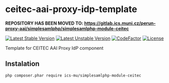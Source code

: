 # ceitec-aai-proxy-idp-template

**REPOSITORY HAS BEEN MOVED TO: https://gitlab.ics.muni.cz/perun-proxy-aai/simplesamlphp/simplesamlphp-module-ceitec**

[![Latest Stable Version](https://poser.pugx.org/ics-mu/simplesamlphp-module-ceitec/v/stable)](https://packagist.org/packages/ics-mu/simplesamlphp-module-ceitec)
[![Latest Unstable Version](https://poser.pugx.org/ics-mu/simplesamlphp-module-ceitec/v/unstable)](https://packagist.org/packages/ics-mu/simplesamlphp-module-ceitec)
[![CodeFactor](https://www.codefactor.io/repository/github/ICS-MU/ceitec-aai-proxy-idp-template/badge/master)](https://www.codefactor.io/repository/github/ICS-MU/ceitec-aai-proxy-idp-template/overview/master)
[![License](https://poser.pugx.org/ics-mu/simplesamlphp-module-ceitec/license)](https://packagist.org/packages/ics-mu/simplesamlphp-module-ceitec)

Template for CEITEC AAI Proxy IdP component
 ## Instalation
 `php composer.phar require ics-mu/simplesamlphp-module-ceitec`
